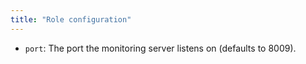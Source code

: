 ```yaml
---
title: "Role configuration"
---
```


- `port`: The port the monitoring server listens on (defaults to 8009).
